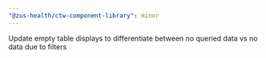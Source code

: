 ```yaml
---
"@zus-health/ctw-component-library": minor
---
```


Update empty table displays to differentiate between no queried data vs no data due to filters
